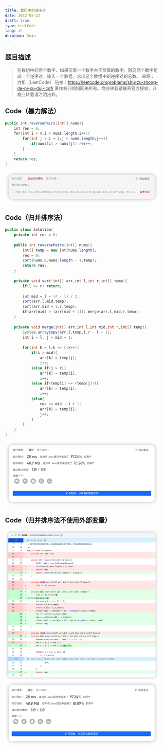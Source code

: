 ```yaml
---
title: 数组中的逆序对
date: 2022-08-23
draft: true
type: LeetCode
lang: zh
duration: 5min
---
```


## 题目描述

> 在数组中的两个数字，如果前面一个数字大于后面的数字，则这两个数字组成一个逆序对。输入一个数组，求出这个数组中的逆序对的总数。
> 来源：力扣（LeetCode）
> 链接：https://leetcode.cn/problems/shu-zu-zhong-de-ni-xu-dui-lcof/
> 著作权归领扣网络所有。商业转载请联系官方授权，非商业转载请注明出处。

## Code（暴力解法）

```java
public int reversePairs(int[] nums){
    int res = 0;
    for(int i = 0;i < nums.length;i++){
        for(int j = i + 1;j < nums.length;j++){
            if(nums[i] > nums[j]) res++;
        }
    }
    return res;
}
```

![Code（暴力解法）](/public/images/leetcode/4-1.png)

## Code（归并排序法）

```java
public class Solution{
    private int res = 0;

    public int reversePairs(int[] nums){
        int[] temp = new int[nums.length];
        res = 0;
        sort(nums,0,nums.length - 1,temp);
        return res;
    }

    private void sort(int[] arr,int l,int r,int[] temp){
        if(l >= r) return;

        int mid = l + (r - l) / 2;
        sort(arr,l,mid,temp);
        sort(arr,mid + 1,r,temp);
        if(arr[mid] > (arr[mid + 1])) merge(arr,l,mid,r,temp);
    }

    private void merge(int[] arr,int l,int mid,int r,int[] temp){
        System.arraycopy(arr,l,temp,l,r - l + 1);
        int i = l, j = mid + 1;

        for(int k = l;k <= r;k++){
            if(i > mid){
                arr[k] = temp[j];
                j++;
            }else if(j > r){
                arr[k] = temp[i];
                i++;
            }else if(temp[i] <= (temp[j])){
                arr[k] = temp[i];
                i++;
            }else{
                res += mid - i + 1;
                arr[k] = temp[j];
                j++;
            }
        }
    }
}
```

![Code（归并排序法）](/public/images/leetcode/4-2.png)

## Code（归并排序法不使用外部变量）

![Code（归并排序法）](/public/images/leetcode/4-4.png)
![Code（归并排序法）](/public/images/leetcode/4-3.png)
